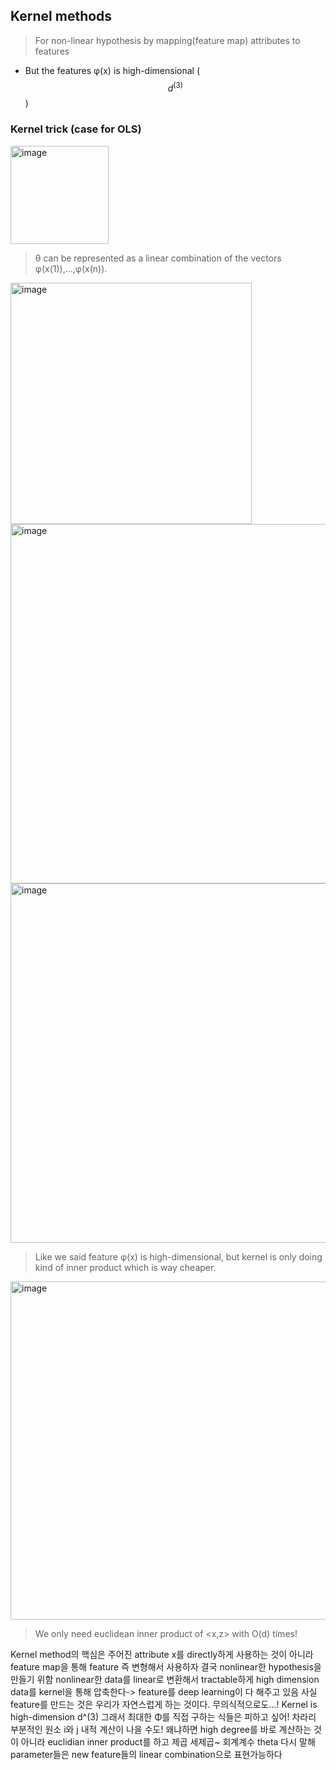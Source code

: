 ## Kernel methods
> For non-linear hypothesis by mapping(feature map) attributes to features

- But the features φ(x) is high-dimensional ($$ d^(3)$$)

### Kernel trick (case for OLS)
<img width="157" alt="image" src="https://github.com/user-attachments/assets/45e26d32-2f33-414a-9894-5e5418c8fc23">

> θ can be represented as a linear combination of the vectors φ(x(1)),...,φ(x(n)).

<img width="386" alt="image" src="https://github.com/user-attachments/assets/e2da4728-db7f-4e2d-908c-a1db40fefe0b">

<img width="575" alt="image" src="https://github.com/user-attachments/assets/13002e2b-1241-415a-9a0e-7224cfc79a80">

<img width="575" alt="image" src="https://github.com/user-attachments/assets/ff875817-0579-49b8-96cf-452ae63cb2b7">

> Like we said feature φ(x) is high-dimensional, but kernel is only doing kind of inner product which is way cheaper.

<img width="541" alt="image" src="https://github.com/user-attachments/assets/7d0b9b14-b0de-4c38-ba7e-8499953eae24">

> We only need euclidean inner product of <x,z> with O(d) times!

Kernel method의 핵심은 주어진 attribute x를 directly하게 사용하는 것이 아니라 feature map을 통해 feature 즉 변형해서 사용하자
결국 nonlinear한 hypothesis을 만들기 위함
nonlinear한 data를 linear로 변환해서 tractable하게
high dimension data를 kernel을 통해 압축한다-> feature를 deep learning이 다 해주고 있음
사실 feature를 만드는 것은 우리가 자연스럽게 하는 것이다. 무의식적으로도...!
Kernel is high-dimension d^(3)
그래서 최대한 Φ를 직접 구하는 식들은 피하고 싶어! 차라리 부분적인 원소 i와 j 내적 계산이 나을 수도! 왜냐하면 high degree를 바로 계산하는 것이 아니라 euclidian inner product를 하고 제곱 세제곱~
회계계수 theta 다시 말해 parameter들은 new feature들의 linear combination으로 표현가능하다

